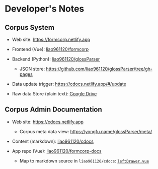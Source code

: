 # Developer's Notes


## Corpus System

- Web site: <https://formcorp.netlify.app>

- Frontend (Vue): [liao961120/formcorp](https://github.com/liao961120/formcorp)

- Backend (Python): [liao961120/glossParser](https://github.com/liao961120/glossParser)
    - JSON store: <https://github.com/liao961120/glossParser/tree/gh-pages>

- Data update trigger: <https://cdocs.netlify.app/#/update>

- Raw data Store (plain text): [Google Drive](https://drive.google.com/drive/folders/157b3nuLmqqZZrXzw0MOas_l3s6MWnK7Q)


## Corpus Admin Documentation

- Web site: <https://cdocs.netlify.app>
    - Corpus meta data view: <https://yongfu.name/glossParser/meta/>

- Content (markdown): [liao961120/cdocs](https://github.com/liao961120/cdocs)

- App repo (Vue): [liao961120/formcorp-docs](https://github.com/liao961120/formcorp-docs)
    - Map to markdown source in `liao961120/cdocs`: [`leftDrawer.vue`](https://github.com/liao961120/formcorp-docs/blob/main/src/components/leftDrawer.vue#L109-L113)
